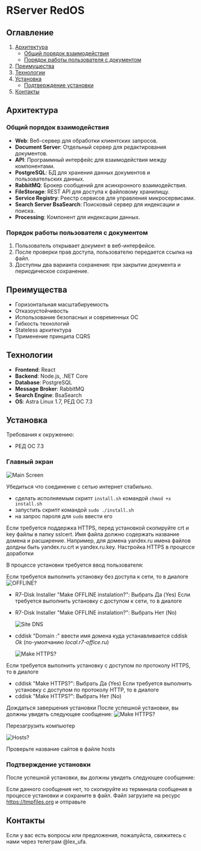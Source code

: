 # RServer RedOS
## Оглавление

1. [Архитектура](#архитектура)
    - [Общий порядок взаимодействия](#общий-порядок-взаимодействия)
    - [Порядок работы пользователя с документом](#порядок-работы-пользователя-с-документом)
2. [Преимущества](#преимущества)
3. [Технологии](#технологии)
4. [Установка](#установка)
   - [Подтверждение установки](#подтверждение-установки)
6. [Контакты](#контакты)

## Архитектура

### Общий порядок взаимодействия
- **Web**: Веб-сервер для обработки клиентских запросов.
- **Document Server**: Отдельный сервер для редактирования документов.
- **API**: Программный интерфейс для взаимодействия между компонентами.
- **PostgreSQL**: БД для хранения данных документов и пользовательских данных.
- **RabbitMQ**: Брокер сообщений для асинхронного взаимодействия.
- **FileStorage**: REST API для доступа к файловому хранилищу.
- **Service Registry**: Реестр сервисов для управления микросервисами.
- **Search Server BsaSearch**: Поисковый сервер для индексации и поиска.
- **Processing**: Компонент для индексации данных.

### Порядок работы пользователя с документом
1. Пользователь открывает документ в веб-интерфейсе.
2. После проверки прав доступа, пользователю передается ссылка на файл.
3. Доступны два варианта сохранения: при закрытии документа и периодическое сохранение.

## Преимущества

- Горизонтальная масштабируемость
- Отказоустойчивость
- Использование безопасных и современных ОС
- Гибкость технологий
- Stateless архитектура
- Применение принципа CQRS

## Технологии

- **Frontend**: React
- **Backend**: Node.js, .NET Core
- **Database**: PostgreSQL
- **Message Broker**: RabbitMQ
- **Search Engine**: BsaSearch
- **OS**: Astra Linux 1.7, РЕД ОС 7.3

## Установка

Требования к окружению:
- РЕД ОС 7.3

### Главный экран
![Main Screen](./rui.png)

Убедиться что соединение с сетью интернет стабильно.

- сделать исполняемым скрипт `install.sh` командой `chmod +x install.sh`
- запустить скрипт командой `sudo ./install.sh`
- на запрос пароля для `sudo` ввести его

Если требуется поддержка HTTPS, перед установкой скопируйте crt и key файлы в папку sslcert. Имя файла должно содержать название домена и расширение.
Например, для домена yandex.ru имена файлов долдны быть yandex.ru.crt и yandex.ru.key.
Настройка HTTPS в процессе доработки

В процессе установки требуется ввод пользователя:

Если требуется выполнить установку без доступа к сети, то в диалоге
![OFFLINE?](./roffline.png)

- R7-Disk Installer "Make OFFLINE instalation?": Выбрать Да (Yes)
Если требуется выполнить установку с доступом к сети, то в диалоге
- R7-Disk Installer "Make OFFLINE instalation?": Выбрать Нет (No)

  ![Site DNS](./rsitedns.png)

- cddisk "Domain :" ввести имя домена куда устанавливается cddisk *Ok* (по-умолчанию *local.r7-office.ru*)

  ![Make HTTPS?](./rhttps.png)

Если требуется выполнить установку с доступом по протоколу HTTPS, то в диалоге
- cddisk "Make HTTPS?": Выбрать Да (Yes)
Если требуется выполнить установку с доступом по протоколу HTTP, то в диалоге
- cddisk "Make HTTPS?": Выбрать Нет (No)

Дождаться завершения установки
После успешной установки, вы должны увидеть следующее сообщение:
![Make HTTPS?](./rdone.png)

Перезагрузить компьютер

![Hosts?](./rhosts.png)

Проверьте название сайтов в файле hosts



### Подтверждение установки

После успешной установки, вы должны увидеть следующее сообщение:

Если данного сообщения нет, то скопируйте из терминала сообщения в процессе установки и сохраните в файл.
Файл загрузите на ресурс https://tmpfiles.org и отправьте 


## Контакты

Если у вас есть вопросы или предложения, пожалуйста, свяжитесь с нами через телеграм @lex_ufa.
